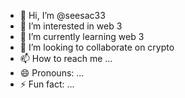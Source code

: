 - 👋 Hi, I’m @seesac33
- 👀 I’m interested in web 3
- 🌱 I’m currently learning web 3
- 💞️ I’m looking to collaborate on crypto
- 📫 How to reach me ...
- 😄 Pronouns: ...
- ⚡ Fun fact: ...

<!---
seesac33/seesac33 is a ✨ special ✨ repository because its `README.md` (this file) appears on your GitHub profile.
You can click the Preview link to take a look at your changes.
--->
